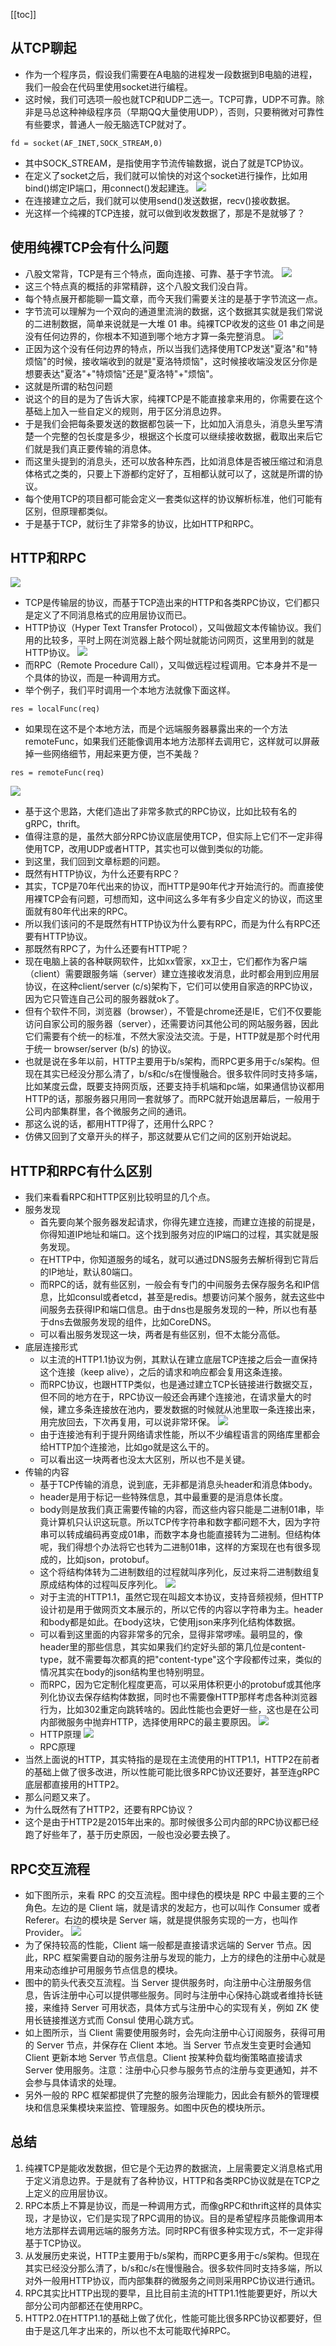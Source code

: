 [[toc]]

## 从TCP聊起
- 作为一个程序员，假设我们需要在A电脑的进程发一段数据到B电脑的进程，我们一般会在代码里使用socket进行编程。
- 这时候，我们可选项一般也就TCP和UDP二选一。TCP可靠，UDP不可靠。除非是马总这种神级程序员（早期QQ大量使用UDP），否则，只要稍微对可靠性有些要求，普通人一般无脑选TCP就对了。
```
fd = socket(AF_INET,SOCK_STREAM,0)
```
- 其中SOCK_STREAM，是指使用字节流传输数据，说白了就是TCP协议。
- 在定义了socket之后，我们就可以愉快的对这个socket进行操作，比如用bind()绑定IP端口，用connect()发起建连。
![](~@img/20220805001.gif)
- 在连接建立之后，我们就可以使用send()发送数据，recv()接收数据。
- 光这样一个纯裸的TCP连接，就可以做到收发数据了，那是不是就够了？
## 使用纯裸TCP会有什么问题
- 八股文常背，TCP是有三个特点，面向连接、可靠、基于字节流。
![](~@img/20220805135351.png)
- 这三个特点真的概括的非常精辟，这个八股文我们没白背。
- 每个特点展开都能聊一篇文章，而今天我们需要关注的是基于字节流这一点。
- 字节流可以理解为一个双向的通道里流淌的数据，这个数据其实就是我们常说的二进制数据，简单来说就是一大堆 01 串。纯裸TCP收发的这些 01 串之间是没有任何边界的，你根本不知道到哪个地方才算一条完整消息。
![](~@img/20220805135513.png)
- 正因为这个没有任何边界的特点，所以当我们选择使用TCP发送"夏洛"和"特烦恼"的时候，接收端收到的就是"夏洛特烦恼"，这时候接收端没发区分你是想要表达"夏洛"+"特烦恼"还是"夏洛特"+"烦恼"。
- 这就是所谓的粘包问题
- 说这个的目的是为了告诉大家，纯裸TCP是不能直接拿来用的，你需要在这个基础上加入一些自定义的规则，用于区分消息边界。
- 于是我们会把每条要发送的数据都包装一下，比如加入消息头，消息头里写清楚一个完整的包长度是多少，根据这个长度可以继续接收数据，截取出来后它们就是我们真正要传输的消息体。
- 而这里头提到的消息头，还可以放各种东西，比如消息体是否被压缩过和消息体格式之类的，只要上下游都约定好了，互相都认就可以了，这就是所谓的协议。
- 每个使用TCP的项目都可能会定义一套类似这样的协议解析标准，他们可能有区别，但原理都类似。
- 于是基于TCP，就衍生了非常多的协议，比如HTTP和RPC。

## HTTP和RPC
![](~@img/20220805135731.png)
- TCP是传输层的协议，而基于TCP造出来的HTTP和各类RPC协议，它们都只是定义了不同消息格式的应用层协议而已。
- HTTP协议（Hyper Text Transfer Protocol），又叫做超文本传输协议。我们用的比较多，平时上网在浏览器上敲个网址就能访问网页，这里用到的就是HTTP协议。
![](~@img/20220805135816.png)
- 而RPC（Remote Procedure Call），又叫做远程过程调用。它本身并不是一个具体的协议，而是一种调用方式。
- 举个例子，我们平时调用一个本地方法就像下面这样。
```
res = localFunc(req)
```
- 如果现在这不是个本地方法，而是个远端服务器暴露出来的一个方法remoteFunc，如果我们还能像调用本地方法那样去调用它，这样就可以屏蔽掉一些网络细节，用起来更方便，岂不美哉？
```
res = remoteFunc(req)
```
![](~@img/20220805135929.png)
- 基于这个思路，大佬们造出了非常多款式的RPC协议，比如比较有名的gRPC，thrift。
- 值得注意的是，虽然大部分RPC协议底层使用TCP，但实际上它们不一定非得使用TCP，改用UDP或者HTTP，其实也可以做到类似的功能。
- 到这里，我们回到文章标题的问题。
- 既然有HTTP协议，为什么还要有RPC？
- 其实，TCP是70年代出来的协议，而HTTP是90年代才开始流行的。而直接使用裸TCP会有问题，可想而知，这中间这么多年有多少自定义的协议，而这里面就有80年代出来的RPC。
- 所以我们该问的不是既然有HTTP协议为什么要有RPC，而是为什么有RPC还要有HTTP协议。
- 那既然有RPC了，为什么还要有HTTP呢？
- 现在电脑上装的各种联网软件，比如xx管家，xx卫士，它们都作为客户端（client）需要跟服务端（server）建立连接收发消息，此时都会用到应用层协议，在这种client/server (c/s)架构下，它们可以使用自家造的RPC协议，因为它只管连自己公司的服务器就ok了。
- 但有个软件不同，浏览器（browser），不管是chrome还是IE，它们不仅要能访问自家公司的服务器（server），还需要访问其他公司的网站服务器，因此它们需要有个统一的标准，不然大家没法交流。于是，HTTP就是那个时代用于统一 browser/server (b/s) 的协议。
- 也就是说在多年以前，HTTP主要用于b/s架构，而RPC更多用于c/s架构。但现在其实已经没分那么清了，b/s和c/s在慢慢融合。很多软件同时支持多端，比如某度云盘，既要支持网页版，还要支持手机端和pc端，如果通信协议都用HTTP的话，那服务器只用同一套就够了。而RPC就开始退居幕后，一般用于公司内部集群里，各个微服务之间的通讯。
- 那这么说的话，都用HTTP得了，还用什么RPC？
- 仿佛又回到了文章开头的样子，那这就要从它们之间的区别开始说起。
## HTTP和RPC有什么区别
- 我们来看看RPC和HTTP区别比较明显的几个点。
- 服务发现
	- 首先要向某个服务器发起请求，你得先建立连接，而建立连接的前提是，你得知道IP地址和端口。这个找到服务对应的IP端口的过程，其实就是服务发现。
	- 在HTTP中，你知道服务的域名，就可以通过DNS服务去解析得到它背后的IP地址，默认80端口。
	- 而RPC的话，就有些区别，一般会有专门的中间服务去保存服务名和IP信息，比如consul或者etcd，甚至是redis。想要访问某个服务，就去这些中间服务去获得IP和端口信息。由于dns也是服务发现的一种，所以也有基于dns去做服务发现的组件，比如CoreDNS。
	- 可以看出服务发现这一块，两者是有些区别，但不太能分高低。
- 底层连接形式
	- 以主流的HTTP1.1协议为例，其默认在建立底层TCP连接之后会一直保持这个连接（keep alive），之后的请求和响应都会复用这条连接。
	- 而RPC协议，也跟HTTP类似，也是通过建立TCP长链接进行数据交互，但不同的地方在于，RPC协议一般还会再建个连接池，在请求量大的时候，建立多条连接放在池内，要发数据的时候就从池里取一条连接出来，用完放回去，下次再复用，可以说非常环保。
	![](~@img/20220805140156.png)
	- 由于连接池有利于提升网络请求性能，所以不少编程语言的网络库里都会给HTTP加个连接池，比如go就是这么干的。
	- 可以看出这一块两者也没太大区别，所以也不是关键。
- 传输的内容
	- 基于TCP传输的消息，说到底，无非都是消息头header和消息体body。
	- header是用于标记一些特殊信息，其中最重要的是消息体长度。
	- body则是放我们真正需要传输的内容，而这些内容只能是二进制01串，毕竟计算机只认识这玩意。所以TCP传字符串和数字都问题不大，因为字符串可以转成编码再变成01串，而数字本身也能直接转为二进制。但结构体呢，我们得想个办法将它也转为二进制01串，这样的方案现在也有很多现成的，比如json，protobuf。
	- 这个将结构体转为二进制数组的过程就叫序列化，反过来将二进制数组复原成结构体的过程叫反序列化。
	![](~@img/20220805140301.png)
	- 对于主流的HTTP1.1，虽然它现在叫超文本协议，支持音频视频，但HTTP设计初是用于做网页文本展示的，所以它传的内容以字符串为主。header和body都是如此。在body这块，它使用json来序列化结构体数据。
	- 可以看到这里面的内容非常多的冗余，显得非常啰嗦。最明显的，像header里的那些信息，其实如果我们约定好头部的第几位是content-type，就不需要每次都真的把"content-type"这个字段都传过来，类似的情况其实在body的json结构里也特别明显。
	- 而RPC，因为它定制化程度更高，可以采用体积更小的protobuf或其他序列化协议去保存结构体数据，同时也不需要像HTTP那样考虑各种浏览器行为，比如302重定向跳转啥的。因此性能也会更好一些，这也是在公司内部微服务中抛弃HTTP，选择使用RPC的最主要原因。
	![](~@img/20220805140424.png)
	- HTTP原理
	![](~@img/20220805140456.png)
	- RPC原理
- 当然上面说的HTTP，其实特指的是现在主流使用的HTTP1.1，HTTP2在前者的基础上做了很多改进，所以性能可能比很多RPC协议还要好，甚至连gRPC底层都直接用的HTTP2。
- 那么问题又来了。
- 为什么既然有了HTTP2，还要有RPC协议？
- 这个是由于HTTP2是2015年出来的。那时候很多公司内部的RPC协议都已经跑了好些年了，基于历史原因，一般也没必要去换了。
## RPC交互流程
- 如下图所示，来看 RPC 的交互流程。图中绿色的模块是 RPC 中最主要的三个角色。左边的是 Client 端，就是请求的发起方，也可以叫作 Consumer 或者 Referer。右边的模块是 Server 端，就是提供服务实现的一方，也叫作 Provider。
![](~@img/rpc_20220825213635.jpg)
- 为了保持较高的性能，Client 端一般都是直接请求远端的 Server 节点。因此，RPC 框架需要自动的服务注册与发现的能力，上方的绿色的注册中心就是用来动态维护可用服务节点信息的模块。
- 图中的箭头代表交互流程。当 Server 提供服务时，向注册中心注册服务信息，告诉注册中心可以提供哪些服务。同时与注册中心保持心跳或者维持长链接，来维持 Server 可用状态，具体方式与注册中心的实现有关，例如 ZK 使用长链接推送方式而 Consul 使用心跳方式。
- 如上图所示，当 Client 需要使用服务时，会先向注册中心订阅服务，获得可用的 Server 节点，并保存在 Client 本地。当 Server 节点发生变更时会通知 Client 更新本地 Server 节点信息。Client 按某种负载均衡策略直接请求 Server 使用服务。注意：注册中心只参与服务节点的注册与变更通知，并不会参与具体请求的处理。
- 另外一般的 RPC 框架都提供了完整的服务治理能力，因此会有额外的管理模块和信息采集模块来监控、管理服务。如图中灰色的模块所示。
## 总结
1. 纯裸TCP是能收发数据，但它是个无边界的数据流，上层需要定义消息格式用于定义消息边界。于是就有了各种协议，HTTP和各类RPC协议就是在TCP之上定义的应用层协议。
2. RPC本质上不算是协议，而是一种调用方式，而像gRPC和thrift这样的具体实现，才是协议，它们是实现了RPC调用的协议。目的是希望程序员能像调用本地方法那样去调用远端的服务方法。同时RPC有很多种实现方式，不一定非得基于TCP协议。
3. 从发展历史来说，HTTP主要用于b/s架构，而RPC更多用于c/s架构。但现在其实已经没分那么清了，b/s和c/s在慢慢融合。很多软件同时支持多端，所以对外一般用HTTP协议，而内部集群的微服务之间则采用RPC协议进行通讯。
4. RPC其实比HTTP出现的要早，且比目前主流的HTTP1.1性能要更好，所以大部分公司内部都还在使用RPC。
5. HTTP2.0在HTTP1.1的基础上做了优化，性能可能比很多RPC协议都要好，但由于是这几年才出来的，所以也不太可能取代掉RPC。



